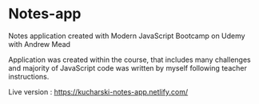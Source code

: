 # Notes-app

Notes application created with Modern JavaScript Bootcamp on Udemy with Andrew Mead

Application was created within the course, that includes many challenges and majority of JavaScript code was written by myself following teacher instructions.

Live version : https://kucharski-notes-app.netlify.com/
